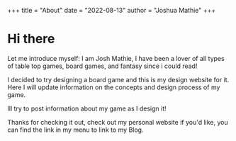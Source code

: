 +++
title = "About"
date = "2022-08-13"
author = "Joshua Mathie"
+++

# Hi there

Let me introduce myself: I am Josh Mathie, I have been a lover of all
types of table top games, board games, and fantasy since i could read! 

I decided to try designing a board game and this is my design website for it. Here I will update information on the concepts and design process of my game. 

Ill try to post information about my game as I design it!

Thanks for checking it out, check out my personal website if you'd like, you
can find the link in my menu to link to my Blog.


